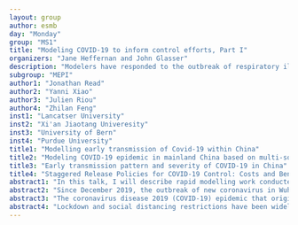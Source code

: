 ```yaml
---
layout: group
author: esmb
day: "Monday"
group: "MS1"
title: "Modeling COVID-19 to inform control efforts, Part I"
organizers: "Jane Heffernan and John Glasser"
description: "Modelers have responded to the outbreak of respiratory illness caused by a novel (new human pathogen) coronavirus that emerged in China, but has since spread to other countries, by evaluating potential mitigation measures (e.g., contact-tracing, quarantine, isolation, social distancing). Currently, most infections elsewhere are among travelers from China, with some person-to-person spread among their close contacts. Should transmission be sustained in those communities, however, a global pandemic likely will result. Symptoms range from mild to severe, including death. Infectiousness seems to be re- lated to symptom severity, but infected people may be infectious before developing symptoms and those whose infections are asymptomatic may be infectious. While this complicates control, it is possible to detect infections via laboratory testing, facilitating contact-tracing and quarantine."
subgroup: "MEPI"
author1: "Jonathan Read"
author2: "Yanni Xiao"
author3: "Julien Riou"
author4: "Zhilan Feng"
inst1: "Lancatser University"
inst2: "Xi'an Jiaotang Univeresity"
inst3: "University of Bern"
inst4: "Purdue University"
title1: "Modelling early transmission of Covid-19 within China"
title2: "Modeling COVID-19 epidemic in mainland China based on multi-source data"
title3: "Early transmission pattern and severity of COVID-19 in China"
title4: "Staggered Release Policies for COVID-19 Control: Costs and Benefits of Relaxing Restrictions by Age and Risk"
abstract1: "In this talk, I will describe rapid modelling work conducted between 20-27 January 2020 to estimate key epidemiological parameters during the early stages of the Covid-19 outbreak in China. Key uncertain- ties at the time were the transmission potential of the new virus as well as the case ascertainment ratio and likely full size of the epidemic. We fitted a deterministic metapopulation SEIR model of transmission to reported case information across Chinese cities as well as in other locations around the world, up until large-scale movement restrictions were imposed on 23 January. We estimated that the R0 in China was 3.11 (95%CI, 2.39-4.13) and the case ascertainment ratio in Wuhan, the center of the outbreak at the time, was only 5.0% (3.6-7.4), demonstrating the potential for sizable epidemics that may be difficult to control." 
abstract2: "Since December 2019, the outbreak of new coronavirus in Wuhan has continued to spread, which has attracted worldwide attention. It is essential to effectively predict the development trend of the epidemic, including when the 2019-nCoV infection will peak, what are the specific peak value and the final size, etc. How do the large-scale directional movement of the national population and random movement of individuals influence on the national epidemic during the Spring Festival, and what is the role of the control strategies on the epidemic? Address these questions fall within the the scope of this talk. We develop a novel modeling approach with multiple control measures and parameterize the model based on a small amount of constantly updated data to quick predict the development trend and transmission risk of the disease, to reveal the development trend of the new coronavirus. We develop spatial network model to study the influences of population movement, information transmission, enhanced prevention and control measures on epidemic transmission, to identify the key factors that significantly affect the spread of disease, and to analyze the effectiveness of prevention and control measures of 2019-nCoV in- fection. The findings provide quantitative decision basis for national epidemic prevention and control."
abstract3: "The coronavirus disease 2019 (COVID-19) epidemic that originated in Wuhan, China, has spread globally. Early in the epidemic, we estimated the basic reproduction number R0 of 2019-nCoV to be around 2.2 (1.43.8), indicating the potential for sustained human-to-human transmission. As more data was becoming available, we estimated the age-specific case fatality ratio (CFR) by fitting a transmis- sion model to data from China, accounting for underreporting and the time delay to death. Overall CFR among all infections was 1.6% (1.4-1.8) and increased considerably for the elderly, highlighting the expected burden for healthcare systems with further expansion of the COVID-19 epidemic around the globe. This presentation aims to highlight methods that can be used to inform public health authorities in real time in situations of disease emergence, with a particular focus on how to handle uncertainty."
abstract4: "Lockdown and social distancing restrictions have been widely used as part of policy efforts aimed at controlling the ongoing COVID-19 pandemic. Since these restrictions have a negative impact on the economy, there exists a strong incentive to relax these policies while protecting public health. Using a multigroup SEIR epidemiological model, we explore the costs and benefits associated with the sequential release of specific groups based on age and risk from isolation. The results suggest that properly designed staggered-release policies can do better than simultaneous-release policies in terms of protecting the most vulnerable members of a population, reducing health risks overall, and increasing economic activity."
---
```


